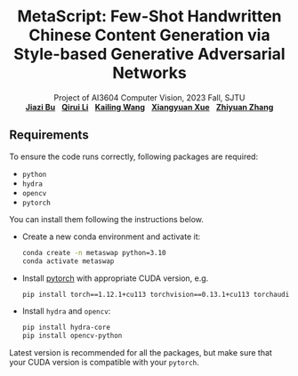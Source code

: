 <h1 align="center">
MetaScript: Few-Shot Handwritten Chinese Content Generation via Style-based Generative Adversarial Networks
</h1>
<p align="center">
    Project of AI3604 Computer Vision, 2023 Fall, SJTU
    <br />
    <a href="https://github.com/Bujiazi"><strong>Jiazi Bu</strong></a>
    &nbsp;
    <a href="https://github.com/IApple233"><strong>Qirui Li</strong></a>
    &nbsp;
    <a href="https://github.com/Loping151"><strong>Kailing Wang</strong></a>
    &nbsp;
    <a href="https://github.com/xxyQwQ"><strong>Xiangyuan Xue</strong></a>
    &nbsp;
    <a href="https://github.com/wdask"><strong>Zhiyuan Zhang</strong></a>
    <br />
</p>

## Requirements

To ensure the code runs correctly, following packages are required:

* `python`
* `hydra`
* `opencv`
* `pytorch`

You can install them following the instructions below.

* Create a new conda environment and activate it:
  
    ```bash
    conda create -n metaswap python=3.10
    conda activate metaswap
    ```

* Install [pytorch](https://pytorch.org/get-started/previous-versions/) with appropriate CUDA version, e.g.
  
    ```bash
    pip install torch==1.12.1+cu113 torchvision==0.13.1+cu113 torchaudio==0.12.1 --extra-index-url https://download.pytorch.org/whl/cu113
    ```

* Install `hydra` and `opencv`:
  
    ```bash
    pip install hydra-core
    pip install opencv-python
    ```

Latest version is recommended for all the packages, but make sure that your CUDA version is compatible with your `pytorch`.
